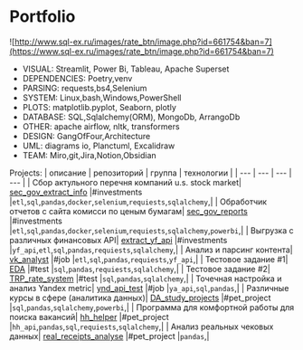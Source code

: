 # Portfolio
![http://www.sql-ex.ru/images/rate_btn/image.php?id=661754&ban=7](https://www.sql-ex.ru/images/rate_btn/image.php?id=661754&ban=7)

- VISUAL:       Streamlit, Power Bi, Tableau, Apache Superset
- DEPENDENCIES: Poetry,venv
- PARSING:      requests,bs4,Selenium
- SYSTEM:       Linux,bash,Windows,PowerShell
- PLOTS:        matplotlib.pyplot, Seaborn, plotly
- DATABASE:     SQL,Sqlalchemy(ORM), MongoDb, ArrangoDb
- OTHER:        apache airflow, nltk, transformers
- DESIGN:       GangOfFour,Architecture
- UML:          diagrams io, Planctuml, Excalidraw
- TEAM:         Miro,git,Jira,Notion,Obsidian


Projects:
| описание | репозиторий | группа | технологии |
| --- | --- | --- | --- |
| Сбор актульного перечня компаний u.s. stock market| [sec_gov_extract_info](https://github.com/Nick2201/sec_gov_extract_info) |#investments |`etl`,`sql`,`pandas`,`docker`,`selenium`,`requiests`,`sqlalchemy`,|
| Обработчик отчетов с сайта комисси по ценым бумагам| [sec_gov_reports](https://github.com/Nick2201/sec_gov_reports) |#investments |`etl`,`sql`,`pandas`,`docker`,`selenium`,`requiests`,`sqlalchemy`,`powerbi`,|
| Выгрузка с различных финансовых API| [extract_yf_api]() |#investments |`yf_api`,`etl`,`sql`,`pandas`,`requiests`,`sqlalchemy`,|
| Анализ и парсинг контента| [vk_analyst](https://github.com/Nick2201/vk_analyst) |#job |`etl`,`sql`,`pandas`,`requiests`,`yf_api`,|
| Тестовое задание #1| [EDA](https://github.com/Nick2201/EDA) |#test |`sql`,`pandas`,`requiests`,`sqlalchemy`,|
| Тестовое задание #2| [TRP_rate_system](https://github.com/Nick2201/TRP_rate_system) |#test |`sql`,`pandas`,`sqlalchemy`,|
| Точечная настройка и анализ Yandex metric| [ynd_api_test](https://github.com/Nick2201/ynd_api_test) |#job |`ya_api`,`sql`,`pandas`,|
| Различные курсы в сфере (аналитика данных)| [DA_study_projects](https://github.com/Nick2201/DA_study_projects) |#pet_project |`sql`,`pandas`,`sqlalchemy`,`powerbi`,|
| Программа для комфортной работы для поиска вакансий| [hh_helper](https://github.com/Nick2201/hh_helper) |#pet_project |`hh_api`,`pandas`,`sql`,`requiests`,`sqlalchemy`,|
| Анализ реальных чековых данных| [real_receipts_analyse](https://github.com/Nick2201/real_receipts_analyse) |#pet_project |`pandas`,|
